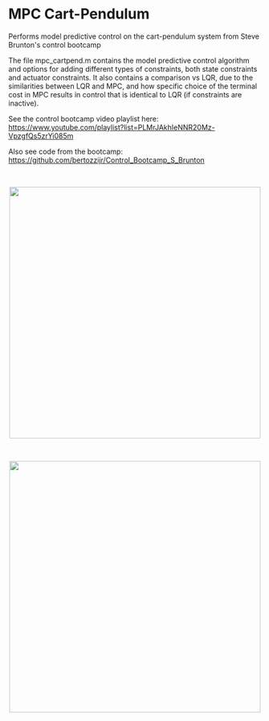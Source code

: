 # MPC Cart-Pendulum 

Performs model predictive control on the cart-pendulum system from Steve Brunton's control bootcamp

The file mpc_cartpend.m contains the model predictive control algorithm and options for adding different types of constraints, both state constraints and actuator constraints. It also contains a comparison vs LQR, due to the similarities between LQR and MPC, and how specific choice of the terminal cost in MPC results in control that is identical to LQR (if constraints are inactive). 

See the control bootcamp video playlist here:
https://www.youtube.com/playlist?list=PLMrJAkhIeNNR20Mz-VpzgfQs5zrYi085m

Also see code from the bootcamp: 
https://github.com/bertozzijr/Control_Bootcamp_S_Brunton

<br />

<p align="center">
  <img src="https://user-images.githubusercontent.com/46535670/231547929-93a563d7-55f6-4635-9821-76100d8970a8.png" width="500">
</p>

<br />



<p align="center">
<img src="https://user-images.githubusercontent.com/46535670/231549261-94f8bdf1-72a4-4992-b763-5bdb8008083e.png" width="500">
</p>





